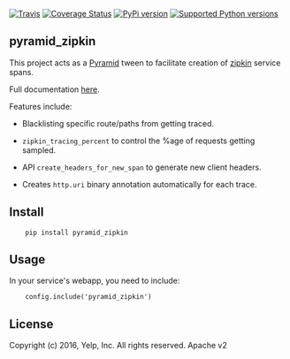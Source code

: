 [![Travis](https://img.shields.io/travis/Yelp/pyramid_zipkin.svg)](https://travis-ci.org/Yelp/pyramid_zipkin?branch=master)
[![Coverage Status](https://img.shields.io/coveralls/Yelp/pyramid_zipkin.svg)](https://coveralls.io/r/Yelp/pyramid_zipkin)
[![PyPi version](https://img.shields.io/pypi/v/pyramid_zipkin.svg)](https://pypi.python.org/pypi/pyramid_zipkin/)
[![Supported Python versions](https://img.shields.io/pypi/pyversions/pyramid_zipkin.svg)](https://pypi.python.org/pypi/pyramid_zipkin/)

pyramid_zipkin
--------------

This project acts as a [Pyramid](http://docs.pylonsproject.org/en/latest/docs/pyramid.html)
tween to facilitate creation of [zipkin](https://github.com/openzipkin/zipkin/wiki) service spans.

Full documentation [here](http://pyramid-zipkin.readthedocs.org/en/latest/).

Features include:

* Blacklisting specific route/paths from getting traced.

* `zipkin_tracing_percent` to control the %age of requests getting sampled.

* API `create_headers_for_new_span` to generate new client headers.

* Creates `http.uri` binary annotation automatically for each trace.

Install
-------

```
    pip install pyramid_zipkin
```

Usage
-----

In your service's webapp, you need to include:

```
    config.include('pyramid_zipkin')
```

License
-------

Copyright (c) 2016, Yelp, Inc. All rights reserved. Apache v2
